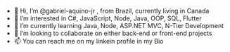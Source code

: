 - 👋 Hi, I’m @gabriel-aquino-jr , from Brazil, currently living in Canada
- 👀 I’m interested in C#, JavaScript, Node, Java, OOP, SQL, Flutter
- 🌱 I’m currently learning Java, Node, ASP.NET MVC, N-Tier Development
- 💞️ I’m looking to collaborate on either back-end or front-end projects
- 📫 You can reach me on my linkein profile in my Bio

<!---
gabriel-aquino-jr/gabriel-aquino-jr is a ✨ special ✨ repository because its `README.md` (this file) appears on your GitHub profile.
You can click the Preview link to take a look at your changes.
--->
